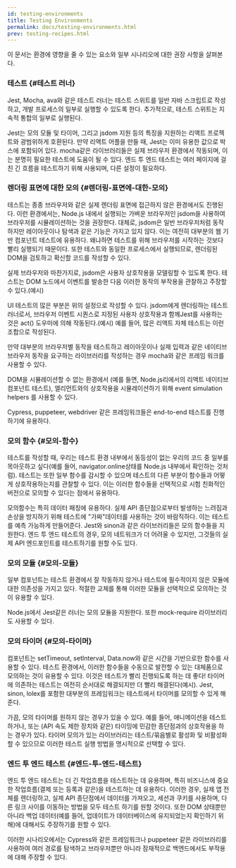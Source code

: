 ```yaml
---
id: testing-environments
title: Testing Environments
permalink: docs/testing-environments.html
prev: testing-recipes.html
---
```


<!-- This document is intended for folks who are comfortable with JavaScript, and have probably written tests with it. It acts as a reference for the differences in testing environments for React components, and how those differences affect the tests that they write. This document also assumes a slant towards web-based react-dom components, but has notes for other renderers. -->

이 문서는 환경에 영향을 줄 수 있는 요소와 일부 시나리오에 대한 권장 사항을 살펴본다.

### 테스트 {#테스트 러너}

Jest, Mocha, ava와 같은 테스트 러너는 테스트 스위트를 일반 자바 스크립트로 작성하고, 개발 프로세스의 일부로 실행할 수 있도록 한다. 추가적으로, 테스트 스위트는 지속적 통합의 일부로 실행된다. 

Jest는 모의 모듈 및 타이머, 그리고 jsdom 지원 등의 특징을 지원하는 리액트 프로젝트와 광범위하게 호환된다. 만약 리액트 어플을 만들 때, Jest는 이미 유용한 값으로 박스에 포함되어 있다.
mocha같은 라이브러리들은 실제 브라우저 환경에서 작동되며, 이는 분명히 필요한 테스트에 도움이 될 수 있다.
엔드 투 엔드 테스트는 여러 페이지에 걸친 긴 흐름을 테스트하기 위해 사용되며, 다른 설정이 필요하다.

### 렌더링 표면에 대한 모의 {#렌더링-표면에-대한-모의}

테스트는 종종 브라우저와 같은 실제 렌더링 표면에 접근하지 않은 환경에서도 진행된다. 이런 환경에서는, Node.js 내에서 실행되는 가벼운 브라우저인 jsdom을 사용하여 브라우저를 시뮬레이션하는 것을 권장한다. 대체로, jsdom은 일반 브라우저처럼 동작하지만 레이아웃이나 탐색과 같은 기능은 가지고 있지 않다. 이는 여전히 대부분의 웹 기반 컴포넌트 테스트에 유용하다. 왜냐하면 테스트를 위해 브라우저를 시작하는 것보다 빨리 실행되기 때문이다. 또한 테스트와 동일한 프로세스에서 실행되므로, 렌더링된 DOM을 검토하고 확신할 코드를 작성할 수 있다.

실제 브라우저와 마찬가지로, jsdom은 사용자 상호작용을 모델링할 수 있도록 한다. 테스트는 DOM 노드에서 이벤트를 발송한 다음 이러한 동작의 부작용을 관찰하고 주장할 수 있다.(예시)

UI 테스트의 많은 부분은 위의 설정으로 작성할 수 있다. jsdom에게 렌더링하는 테스트 러너로서, 브라우저 이벤트 시퀀스로 지정된 사용자 상호작용과 함께Jest를 사용하는 것은 act() 도우미에 의해 작동된다.(예시) 예를 들어, 많은 리액트 자체 테스트는 이런 조합으로 작성된다. 

만약 대부분의 브라우저별 동작을 테스트하고 레이아웃이나 실제 입력과 같은 네이티브 브라우저 동작을 요구하는 라이브러리를 작성하는 경우 mocha와 같은 프레임 워크를 사용할 수 있다.

DOM을 시뮬레이션할 수 없는 환경에서 (예를 들면, Node.js리에서의 리액트 네이티브 컴포넌트 테스트), 엘리먼트와의 상호작용을 시뮬레이션하기 위해 event simulation helpers 를 사용할 수 있다. 

Cypress, puppeteer, webdriver 같은 프레임워크들은 end-to-end 테스트를 진행하기에 유용하다.


### 모의 함수 {#모의-함수}

테스트를 작성할 때, 우리는 테스트 환경 내부에서 동등성이 없는 우리의 코드 중 일부를 목아웃하고 싶다(예를 들어, navigator.online상태를 Node.js 내부에서 확인하는 것처럼). 테스트는 또한 일부 함수를 감시할 수 있으며 테스트의 다른 부분이 함수들과 어떻게 상호작용하는지를 관찰할 수 있다. 이는 이러한 함수들을 선택적으로 시험 친화적인 버전으로 모의할 수 있다는 점에서 유용하다. 

모의함수는 특히 데이터 패칭에 유용하다. 실제 API 종단점으로부터 발생하는 느려짐과 손상을 방지하기 위해 테스트에 "가짜"데이터를 사용하는 것이 바람직하다. 이는 테스트를 예측 가능하게 만들어준다. Jest와 sinon과 같은 라이브러리들은 모의 함수들을 지원한다. 엔드 투 엔드 테스트의 경우, 모의 네트워크가 더 어려울 수 있지만, 그것들의 실제 API 엔드포인트를 테스트하기를 원할 수도 있다.


### 모의 모듈 {#모의-모듈}

일부 컴포넌트는 테스트 환경에서 잘 작동하지 않거나 테스트에 필수적이지 않은 모듈에 대한 의존성을 가지고 있다. 적절한 교체를 통해 이러한 모듈을 선택적으로 모의하는 것이 유용할 수 있다.

Node.js에서 Jest같은 러너는 모의 모듈을 지원한다. 또한 mock-require 라이브러리도 사용할 수 있다.   


### 모의 타이머 {#모의-타이머}

컴포넌트는 setTimeout, setInterval, Data.now와 같은 시간을 기반으로한 함수를 사용할 수 있다. 테스트 환경에서, 이러한 함수들을 수동으로 발전할 수 있는 대체품으로 모의하는 것이 유용할 수 있다. 이것은 테스트가 빨리 진행되도록 하는 데 좋다! 타이머에 의존하는 테스트는 여전히 순서대로 해결되지만 더 빨리 해결된다(예시). Jest, sinon, lolex를 포함한 대부분의 프레임워크는 테스트에서 타이머를 모의할 수 있게 해준다.   

가끔, 모의 타이머를 원하지 않는 경우가 있을 수 있다. 예를 들어, 애니메이션을 테스트하거나, 또는 (API 속도 제한 장치와 같은) 타이밍에 민감한 종단점과의 상호작용을 하는 경우가 있다. 타이머 모의가 있는 라이브러리는 테스트/묶음별로 활성화 및 비활성화할 수 있으므로 이러한 테스트 실행 방법을 명시적으로 선택할 수 있다.  


### 엔드 투 엔드 테스트 {#엔드-투-엔드-테스트}


엔드 투 엔드 테스트는 더 긴 작업흐름을 테스트하는 데 유용하며, 특히 비즈니스에 중요한 작업흐름(결제 또는 등록과 같은)을 테스트하는 데 유용하다. 이러한 경우, 실제 앱 전체를 렌더링하고, 실제 API 종단점에서 데이터를 가져오고, 세션과 쿠키를 사용하며, 다른 링크 사이를 이동하는 방법을 모두 테스트 하기를 원할 것이다. 또한 DOM 상태뿐만 아니라 백업 데이터(예를 들어, 업데이트가 데이터베이스에 유지되었는지 확인하기 위해)에 대해서도 주장하기를 원할 수 있다.     

이러한 시나리오에서는 Cypress와 같은 프레임워크나 puppeteer 같은 라이브러리를 사용하여 여러 경로를 탐색하고 브라우저뿐만 아니라 잠재적으로 백엔드에서도 부작용에 대해 주장할 수 있다. 

